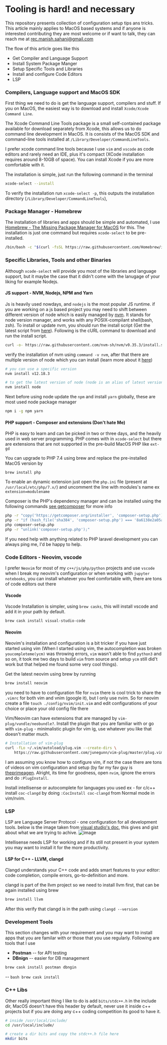 # Tooling is hard! and necessary

This repository presents collection of configuration setup tips ans tricks. This article mainly applies to MacOS based systems and if anyone is interested contributing they are most welcome or if want to talk, they can reach me at [rec.manish.sahani@gmail.com](mailto:rec.manish.sahani@gmail.com) 

The flow of this article goes like this 
- Get Compiler and Language Support 
- Install System Package Manger 
- Setup Specific Tools and Libraries 
- Install and configure Code Editors
- LSP

### Compilers, Language support and MacOS SDK 
First thing we need to do is get the language support, compilers and stuff. If you on MacOS, the easiest way is to download and install `Xcode/Xcode Command Line`. 

The Xcode Command Line Tools package is a small self-contained package available for download separately from Xcode, this allows us to do command line development in MacOS. It is consists of the MacOS SDK and command-line tools installed at `/Library/Developer/CommandLineTools`.

I prefer xcode command line tools because I use `vim` and `vscode` as code editors and rarely need an IDE, plus it's compact (XCode installation requires around 8-10GB of space). You can install Xcode if you are more comfortable with it.

The installation is simple, just run the following command in the terminal
```bash 
xcode-select --install
```
To verify the installation run `xcode-select -p`, this outputs the installation directory (`/Library/Developer/CommandLineTools`),

### Package Manager - Homebrew
The installation of libraries and apps should be simple and automated, I use [Homebrew - The Missing Package Manager for MacOS](https://brew.sh/) for this. The installation is just one command but requires `xcode-select` to be pre-installed.

```bash 
/bin/bash -c "$(curl -fsSL https://raw.githubusercontent.com/Homebrew/install/master/install.sh)"
```

### Specific Libraries, Tools and other Binaries  
Although `xcode-select` will provide you most of the libraries and language support, but it maybe the case that it didn't come with the lanugage of your liking for example Nodejs.

#### JS support - NVM, Nodejs, NPM and Yarn
Js is heavily used nowdays, and `nodejs` is the most popular JS runtime. if you are working on a js based project you may need to shift between different version of node which is easily managed by [nvm](https://github.com/nvm-sh/nvm#about). It stands for node version manager, and works with any POSIX-compilant shell(bash, zsh). To install or update nvm, you should run the install script (Get the latest script from [here](https://github.com/nvm-sh/nvm#about)). Following is the cURL command to download and run the install script.

```bash 
curl -o- https://raw.githubusercontent.com/nvm-sh/nvm/v0.35.3/install.sh | bash
```

verify the installation of nvm using `command -v nvm`, after that there are multiple version of node which you can install (learn more about it [here](https://github.com/nvm-sh/nvm#about))

```bash
# you can use a specific version 
nvm install v12.18.3 

# to get the latest version of node (node is an alias of latest version)
nvm install node 
```

Next before using node update the `npm` and install `yarn` globally, these are most used node package manager
```bash 
npm i -g npm yarn
```

#### PHP support - Composer and extensions (Don't hate Me)
PHP is easy to learn and can be picked in two or three days, and the heavily used in web server programming. PHP comes with in `xcode-select` but there are extensions that are not supported in the pre-build MacOS PHP like `ext-gd` 

You can upgrade to PHP 7.4 using brew and replace the pre-installed MacOS version by
```bah
brew install php
```
To enable an dynamic extension just open the `php.ini` file (present at `/usr/local/etc/php/7.x/`) and uncomment the line with modules's name ex `extension=modulename` 

Composer is the PHP's dependency manager and can be installed using the following commands [see getcomposer](https://getcomposer.org/download/) for more info
```bash 
php -r "copy('https://getcomposer.org/installer', 'composer-setup.php');"
php -r "if (hash_file('sha384', 'composer-setup.php') === '8a6138e2a05a8c28539c9f0fb361159823655d7ad2deecb371b04a83966c61223adc522b0189079e3e9e277cd72b8897') { echo 'Installer verified'; } else { echo 'Installer corrupt'; unlink('composer-setup.php'); } echo PHP_EOL;"
php composer-setup.php
php -r "unlink('composer-setup.php');"
```
If you need help with anything related to PHP laravel development you can always ping me, I'd be happy to help.

### Code Editors - Neovim, vscode 
I prefer `Neovim` for most of my `c++/js/php/python` projects and use `vscode` when I break my neovim's configuration or when working with `jupyter notebooks`, you can install whatever you feel comfortable with, there are tons of code editors out there 

#### Vscode 
Vscode Installation is simpler, using `brew casks`, this will install vscode and add it in your path by default. 
```bash
brew cask install visual-studio-code
```

#### Neovim
Neovim's installation and configuration is a bit tricker if you have just started using vim (When I started using vim, the autocompletion was broken `youcompleteme(ycm)` was throwing errors, `vim` wasn't able to find `python3` and so on, it took me two days to build `vim` from source and setup `ycm` still did't work but that helped me found some very cool things). 

Get the latest neovim using brew by running 
```bash 
brew install neovim
``` 

you need to have to configuration file for `nvim` there is cool trick to share the `.vimrc` for both vim and vnim (google it), but I only use nvim. So for neovim create a file `touch ./config/nvim/init.vim` and edit configurations of your choice or place your old config file there  

Vim/Neovim can have extensions that are managed by `vim-plug/vundle/neobundle?`. Install the plugin that you are familiar with or go with `vim-plug` - minimalistic plugin for vim ig, use whatever you like that doesn't matter much.
```bash
# Installation of vim-plug
curl -fLo ~/.vim/autoload/plug.vim --create-dirs \
    https://raw.githubusercontent.com/junegunn/vim-plug/master/plug.vim
```

I am assuming you know how to configure vim, if not the case there are tons of videos on vim configuration and setup (by far my fav guy is [theprimeagen](https://www.youtube.com/c/ThePrimeagen/videos). Alright, its time for goodness, open `nvim`, ignore the errors and do `:PlugInstall`.

Install intellisense or autocomplete for languages you used ex - for c/c++ install `coc-clangd` by  doing `:CocInstall coc-clangd` from Normal mode in vim/nvim.

### LSP 
LSP are Language Server Protocol - one configuration for all development tools. below is the image taken from [visual studio's doc](https://code.visualstudio.com/api/language-extensions/language-server-extension-guide), this gives and gist about what we are trying to achive. 
![image](https://code.visualstudio.com/assets/api/language-extensions/language-server-extension-guide/lsp-languages-editors.png)

Intellisense needs LSP for working and if its still not present in your system you may want to install it for the more productivity. 

#### LSP for C++ - LLVM, clangd
Clangd understands your C++ code and adds smart features to your editor: code completion, compile errors, go-to-definition and more. 

clangd is part of the llvm project so we need to install llvm first, that can be again installed using brew 

```bash
brew install llvm
```

After this verify that clangd is in the path using `clangd --version`


### Development Tools 

This section changes with your requirement and you may want to install apps that you are familar with or those that you use regularly. Following are tools that I use 

- **Postman** -- for API testing 
- **DBnign** -- easier for DB management
```bash 
brew cask install postman dbngin
```

 -- ```bash brew cask install  ```

### C++ Libs 
Other really important thing I like to do is add `bits/stdc++.h` in the include dir, MacOS doesn't have this header by default, never use it inside c++ projects but if you are doing any c++ coding competition its good to have it.

```bash 
# inside /usr/local/include/
cd /usr/local/include/

# create a dir bits and copy the stdc++.h file here
mkdir bits 
```
